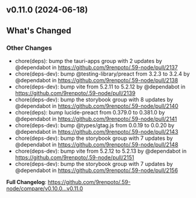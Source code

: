 ## v0.11.0 (2024-06-18)
<!-- Release notes generated using configuration in .github/release.yml at main -->

## What's Changed
### Other Changes
* chore(deps): bump the tauri-apps group with 2 updates by @dependabot in https://github.com/9renpoto/.59-node/pull/2137
* chore(deps-dev): bump @testing-library/preact from 3.2.3 to 3.2.4 by @dependabot in https://github.com/9renpoto/.59-node/pull/2138
* chore(deps-dev): bump vite from 5.2.11 to 5.2.12 by @dependabot in https://github.com/9renpoto/.59-node/pull/2139
* chore(deps-dev): bump the storybook group with 8 updates by @dependabot in https://github.com/9renpoto/.59-node/pull/2140
* chore(deps): bump lucide-preact from 0.379.0 to 0.381.0 by @dependabot in https://github.com/9renpoto/.59-node/pull/2141
* chore(deps-dev): bump @types/gtag.js from 0.0.19 to 0.0.20 by @dependabot in https://github.com/9renpoto/.59-node/pull/2143
* chore(deps-dev): bump the storybook group with 7 updates by @dependabot in https://github.com/9renpoto/.59-node/pull/2148
* chore(deps-dev): bump vite from 5.2.12 to 5.2.13 by @dependabot in https://github.com/9renpoto/.59-node/pull/2151
* chore(deps-dev): bump the storybook group with 7 updates by @dependabot in https://github.com/9renpoto/.59-node/pull/2156


**Full Changelog**: https://github.com/9renpoto/.59-node/compare/v0.10.0...v0.11.0
